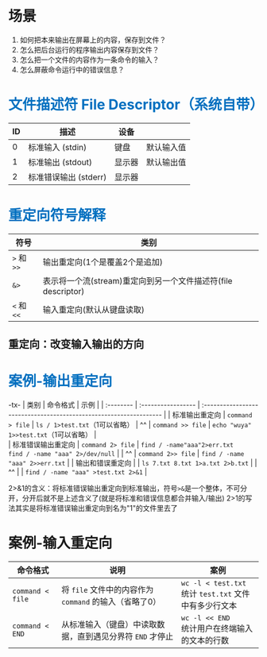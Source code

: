 # 场景

1. 如何把本来输出在屏幕上的内容，保存到文件？
2. 怎么把后台运行的程序输出内容保存到文件？
3. 怎么把一个文件的内容作为一条命令的输入？
4. 怎么屏蔽命令运行中的错误信息？
# <font color="#0070c0">文件描述符 File Descriptor（系统自带）</font>

| ID  | 描述              | 设备  |       |
| --- | --------------- | --- | ----- |
| 0   | 标准输入 (stdin)    | 键盘  | 默认输入值 |
| 1   | 标准输出 (stdout)   | 显示器 | 默认输出值 |
| 2   | 标准错误输出 (stderr) | 显示器 |       |
# <font color="#0070c0">重定向符号解释</font>

| 符号         | 类别                                          |
| ---------- | ------------------------------------------- |
| `>` 和 `>>` | 输出重定向(1个是覆盖2个是追加)                           |
| `&>`       | 表示将一个流(stream)重定向到另一个文件描述符(file descriptor) |
| `<` 和 `<<` | 输入重定向(默认从键盘读取)                              |
## 重定向：改变输入输出的方向
# <font color="#0070c0">案例-输出重定向</font>

-tx-
| 类别        | 命令格式          |      示例                                                                 |
| :-------- | :----------------- | :----------------------------------------------------------------- |
| 标准输出重定向   | `command > file`   | `ls / 1>test.txt`（1可以省略）
|    ^^   | `command >> file`  |   `echo "wuya" 1>>test.txt`（1可以省略）       |                                                
| 标准错误输出重定向 | `command 2> file`  | `find / -name"aaa"2>err.txt`<br>`find / -name "aaa" 2>/dev/null` |
|    ^^   | `command 2>> file` | `find / -name "aaa" 2>>err.txt`                                    |
| 输出和错误重定向  |                    | `ls 7.txt 8.txt 1>a.txt 2>b.txt`                                   |
| ^^    |                    | `find / -name "aaa" >test.txt 2>&1`                                |

2>&1的含义：将标准错误输出重定向到标准输出，符号`>&`是一个整体，不可分开，分开后就不是上述含义了(就是将标准和错误信息都合并输入/输出)
2>1的写法其实是将标准错误输出重定向到名为"1"的文件里去了
# 案例-输入重定向

| 命令格式             | 说明                                    | 案例                                              |
| ---------------- | ------------------------------------- | ----------------------------------------------- |
| `command < file` | 将 `file` 文件中的内容作为 `command` 的输入（省略了0） | `wc -l < test.txt`<br />统计 `test.txt` 文件中有多少行文本 |
| `command < END`  | 从标准输入（键盘）中读取数据，直到遇见分界符 `END` 才停止      | `wc -l << END`<br />统计用户在终端输入的文本的行数             |

